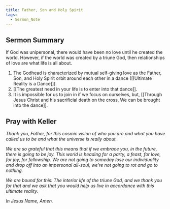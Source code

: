 ```yaml
---
title: Father, Son and Holy Spirit
tags:
  - Sermon_Note
---
```

## Sermon Summary

If God was unipersonal, there would have been no love until he created the world. However, if the world was created by a triune God, then relationships of love are what life is all about. 
1. The Godhead is characterized by mutual self-giving love as the Father, Son, and Holy Spirit orbit around each other in a dance ([[Ultimate Reality is a Dance]]). 
2. [[The greatest need in your life is to enter into that dance]]. 
3. It is impossible for us to join in if we focus on ourselves, but, [[Through Jesus Christ and his sacrificial death on the cross, We can be brought into the dance]].

## Pray with Keller

*Thank you, Father, for this cosmic vision of who you are and what you have called us to be and what the universe is really about.* 

*We are so grateful that this means that if we embrace you, in the future, there is going to be joy. This world is heading for a party, a feast, for love, for joy, for fellowship. We are not going to someday lose our individuality and drop off into an impersonal all-soul, we're not going to rot and go to nothing.* 

*We are bound for this:  The interior life of the triune God, and we thank you for that and we ask that you would help us live in accordance with this ultimate reality.* 

*In Jesus Name, Amen.*